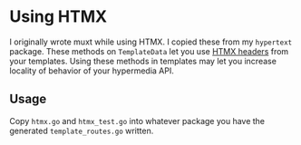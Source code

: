 # Using HTMX

I originally wrote muxt while using HTMX.
I copied these from my `hypertext` package.
These methods on `TemplateData` let you use [HTMX headers](https://htmx.org/reference/#headers) from your templates.
Using these methods in templates may let you increase locality of behavior of your hypermedia API.

## Usage

Copy `htmx.go` and `htmx_test.go` into whatever package you have the generated `template_routes.go` written.